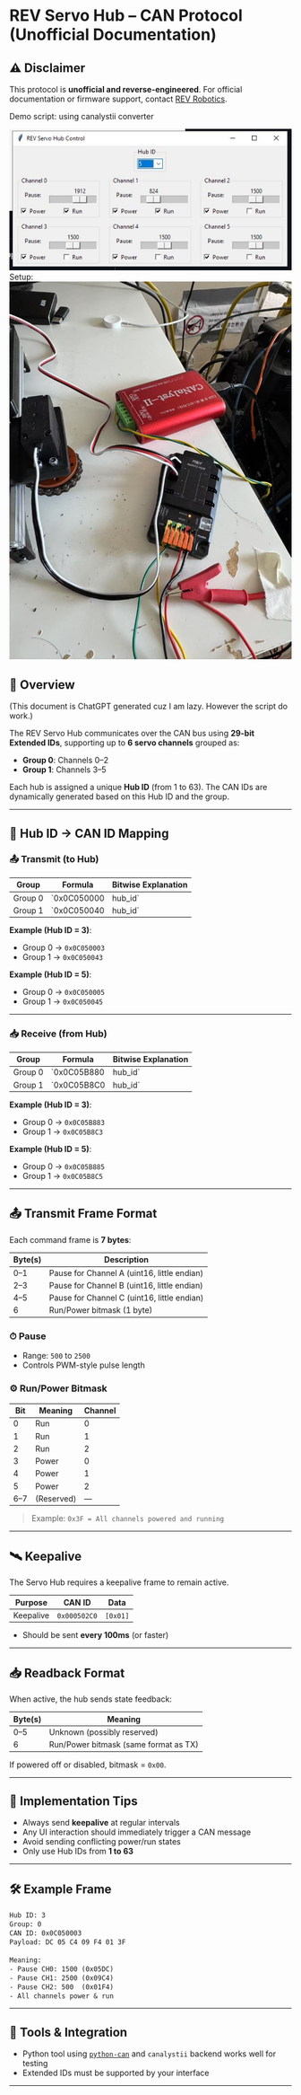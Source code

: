 
# REV Servo Hub – CAN Protocol (Unofficial Documentation)

## ⚠️ Disclaimer

This protocol is **unofficial and reverse-engineered**. For official documentation or firmware support, contact [REV Robotics](https://www.revrobotics.com/).


Demo script: using canalystii converter

![image](img/Capture.JPG)
Setup:
![image](img/converter.jpg)

## 📌 Overview

(This document is ChatGPT generated cuz I am lazy. However the script do work.)

The REV Servo Hub communicates over the CAN bus using **29-bit Extended IDs**, supporting up to **6 servo channels** grouped as:

- **Group 0**: Channels 0–2  
- **Group 1**: Channels 3–5

Each hub is assigned a unique **Hub ID** (from 1 to 63). The CAN IDs are dynamically generated based on this Hub ID and the group.

---

## 🔢 Hub ID → CAN ID Mapping

### 📤 Transmit (to Hub)

| Group    | Formula                          | Bitwise Explanation                     |
|----------|----------------------------------|------------------------------------------|
| Group 0  | `0x0C050000 | hub_id`            | Base = `0x0C050000`, OR with hub ID      |
| Group 1  | `0x0C050040 | hub_id`            | Base = `0x0C050040`, OR with hub ID      |

**Example (Hub ID = 3)**:
- Group 0 → `0x0C050003`
- Group 1 → `0x0C050043`

**Example (Hub ID = 5)**:
- Group 0 → `0x0C050005`
- Group 1 → `0x0C050045`

---

### 📥 Receive (from Hub)

| Group    | Formula                          | Bitwise Explanation                     |
|----------|----------------------------------|------------------------------------------|
| Group 0  | `0x0C05B880 | hub_id`            | Base = `0x0C05B880`, OR with hub ID      |
| Group 1  | `0x0C05B8C0 | hub_id`            | Base = `0x0C05B8C0`, OR with hub ID      |

**Example (Hub ID = 3)**:
- Group 0 → `0x0C05B883`
- Group 1 → `0x0C05B8C3`

**Example (Hub ID = 5)**:
- Group 0 → `0x0C05B885`
- Group 1 → `0x0C05B8C5`

---

## 📤 Transmit Frame Format

Each command frame is **7 bytes**:

| Byte(s) | Description                                  |
|---------|----------------------------------------------|
| 0–1     | Pause for Channel A (uint16, little endian)  |
| 2–3     | Pause for Channel B (uint16, little endian)  |
| 4–5     | Pause for Channel C (uint16, little endian)  |
| 6       | Run/Power bitmask (1 byte)                   |

### ⏱ Pause
- Range: `500` to `2500`
- Controls PWM-style pulse length

### ⚙️ Run/Power Bitmask

| Bit | Meaning         | Channel |
|-----|------------------|---------|
| 0   | Run              | 0       |
| 1   | Run              | 1       |
| 2   | Run              | 2       |
| 3   | Power            | 0       |
| 4   | Power            | 1       |
| 5   | Power            | 2       |
| 6–7 | (Reserved)       | —       |

> Example: `0x3F = All channels powered and running`

---

## 🛰 Keepalive

The Servo Hub requires a keepalive frame to remain active.

| Purpose     | CAN ID      | Data     |
|-------------|-------------|----------|
| Keepalive   | `0x000502C0`| `[0x01]` |

- Should be sent **every 100ms** (or faster)

---

## 📥 Readback Format

When active, the hub sends state feedback:

| Byte(s) | Meaning                        |
|---------|--------------------------------|
| 0–5     | Unknown (possibly reserved)    |
| 6       | Run/Power bitmask (same format as TX) |

If powered off or disabled, bitmask = `0x00`.

---

## 🧠 Implementation Tips

- Always send **keepalive** at regular intervals
- Any UI interaction should immediately trigger a CAN message
- Avoid sending conflicting power/run states
- Only use Hub IDs from **1 to 63**

---

## 🛠 Example Frame

```
Hub ID: 3
Group: 0
CAN ID: 0x0C050003
Payload: DC 05 C4 09 F4 01 3F

Meaning:
- Pause CH0: 1500 (0x05DC)
- Pause CH1: 2500 (0x09C4)
- Pause CH2: 500  (0x01F4)
- All channels power & run
```

---

## 🧪 Tools & Integration

- Python tool using [`python-can`](https://python-can.readthedocs.io/) and `canalystii` backend works well for testing
- Extended IDs must be supported by your interface

---

